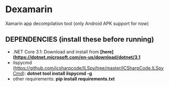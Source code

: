 # Dexamarin

Xamarin app decompilation tool (only Android APK support for now)


## DEPENDENCIES (install these before running)
* .NET Core 3.1: Download and install from **[here](https://dotnet.microsoft.com/en-us/download/dotnet/3.1**
* ilspycmd (https://github.com/icsharpcode/ILSpy/tree/master/ICSharpCode.ILSpyCmd): **dotnet tool install ilspycmd -g**
* other requirements: **pip install requirements.txt**